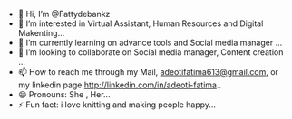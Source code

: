 - 👋 Hi, I’m @Fattydebankz
- 👀 I’m interested in Virtual Assistant, Human Resources and Digital Makenting...
- 🌱 I’m currently learning on advance tools and Social media manager ...
- 💞️ I’m looking to collaborate on Social media manager, Content creation ...
- 📫 How to reach me through my Mail, adeotifatima613@gmail.com, or my linkedin page http://linkedin.com/in/adeoti-fatima..
- 😄 Pronouns: She , Her...
- ⚡ Fun fact: i love knitting and making people happy...

<!---
Fattydebankz/Fattydebankz is a ✨ special ✨ repository because its `README.md` (this file) appears on your GitHub profile.
You can click the Preview link to take a look at your changes.
--->
